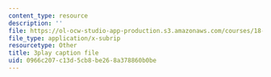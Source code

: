 ```yaml
---
content_type: resource
description: ''
file: https://ol-ocw-studio-app-production.s3.amazonaws.com/courses/18-03-differential-equations-spring-2010/0966c207c13d5cb8be268a378860b0be_Y9_zrupnz0Q.vtt
file_type: application/x-subrip
resourcetype: Other
title: 3play caption file
uid: 0966c207-c13d-5cb8-be26-8a378860b0be
---
```

